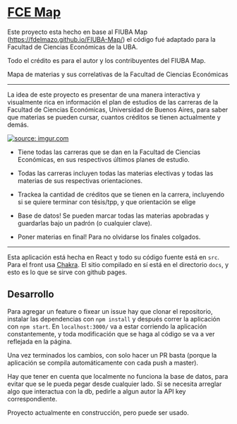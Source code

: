 # [FCE Map](https://fce-map.github.io/FCE-Map/)

Este proyecto esta hecho en base al FIUBA Map (https://fdelmazo.github.io/FIUBA-Map/) el código fué adaptado para la Facultad de Ciencias Económicas de la UBA. 

Todo el crédito es para el autor y los contribuyentes del FIUBA Map.


Mapa de materias y sus correlativas de la Facultad de Ciencias Económicas

---

La idea de este proyecto es presentar de una manera interactiva y visualmente rica en información el plan de estudios de las carreras de la Facultad de Ciencias Económicas, Universidad de Buenos Aires, para saber que materias se pueden cursar, cuantos créditos se tienen actualmente y demás.

<a href="https://imgur.com/2mUdNHd"><img src="https://i.imgur.com/2mUdNHd.png" title="source: imgur.com" /></a>

- Tiene todas las carreras que se dan en la Facultad de Ciencias Económicas, en sus respectivos últimos planes de estudio.

- Todas las carreras incluyen todas las materias electivas y todas las materias de sus respectivas orientaciones.

- Trackea la cantidad de créditos que se tienen en la carrera, incluyendo si se quiere terminar con tésis/tpp, y que orientación se elige

- Base de datos! Se pueden marcar todas las materias apobradas y guardarlas bajo un padrón (o cualquier clave).

- Poner materias en final! Para no olvidarse los finales colgados.

---

Esta aplicación está hecha en React y todo su código fuente está en `src`. Para el front usa [Chakra](https://chakra-ui.com/). El sitio compilado en sí está en el directorio `docs`, y esto es lo que se sirve con github pages.

## Desarrollo

Para agregar un feature o fixear un issue hay que clonar el repositorio, instalar las dependencias con `npm install` y después correr la aplicación con `npm start`. En `localhost:3000/` va a estar corriendo la aplicación constantemente, y toda modificación que se haga al código se va a ver reflejada en la página.

Una vez terminados los cambios, con solo hacer un PR basta (porque la aplicación se compila automáticamente con cada push a master).

Hay que tener en cuenta que localmente no funciona la base de datos, para evitar que se le pueda pegar desde cualquier lado. Si se necesita arreglar algo que interactua con la db, pedirle a algun autor la API key correspondiente.



Proyecto actualmente en construcción, pero puede ser usado.
